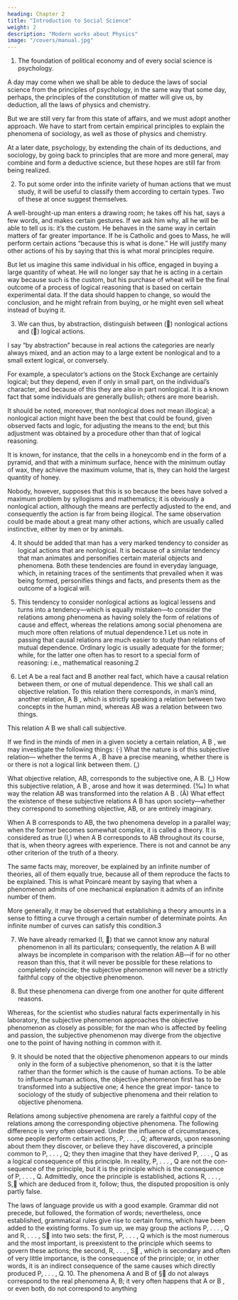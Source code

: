 ```yaml
---
heading: Chapter 2
title: "Introduction to Social Science"
weight: 2
description: "Modern works about Physics"
image: "/covers/manual.jpg"
---
```



1. The foundation of political economy and of every social science is psychology.

A day may come when we shall be able to deduce the laws of social science from the principles of psychology, in the same way that some day, perhaps, the principles of the constitution of matter will give us, by deduction, all the laws of physics and chemistry. 

But we are still very far from this state of affairs, and we must adopt another approach. We have to start from certain empirical principles to explain the phenomena of sociology, as well as those of physics and chemistry. 

At a later date, psychology, by extending the chain of its deductions, and sociology, by going back to principles that are more and more general, may combine and form a deductive science, but these hopes are still far from being realized.

2. To put some order into the infinite variety of human actions that we must study, it will be useful to classify them according to certain types. Two of these at once suggest themselves.

A well-brought-up man enters a drawing room; he takes off his hat, says a few words, and makes certain gestures. If we ask him why, all he will be able to tell us is: it’s the custom. He behaves in the same way in certain matters of far greater importance. If he is Catholic and goes to Mass, he will perform certain actions “because this is what is done.” He will justify many other actions of his by saying that this is what moral principles require.

But let us imagine this same individual in his office, engaged in buying a large quantity of wheat. He will no longer say that he is acting in a certain way because such is the custom, but his purchase of wheat will be the final outcome of a process of logical reasoning that is based on certain experimental data. If the data should happen to change, so would the conclusion, and he might refrain from buying, or he might even sell wheat instead of buying it.

3. We can thus, by abstraction, distinguish between () nonlogical actions and () logical actions.

I say “by abstraction” because in real actions the categories are nearly always mixed, and an action may to a large extent be nonlogical and to a small extent logical, or conversely.

For example, a speculator’s actions on the Stock Exchange are certainly logical; but they depend, even if only in small part, on the individual’s character, and because of this they are also in part nonlogical. It is a known fact that some individuals are generally bullish; others are more bearish.

It should be noted, moreover, that nonlogical does not mean illogical; a nonlogical action might have been the best that could be found, given observed facts and logic, for adjusting the means to the end; but this adjustment was obtained by a procedure other than that of logical reasoning.

It is known, for instance, that the cells in a honeycomb end in the form of a pyramid, and that with a minimum surface, hence with the minimum outlay of wax, they achieve the maximum volume, that is, they can hold the largest quantity of honey. 

Nobody, however, supposes that this is so because the bees have solved a maximum problem by syllogisms and mathematics; it is obviously a nonlogical action, although the means are perfectly adjusted to the end, and consequently the action is far from being illogical. The same observation could be made about a great many other actions, which are usually called instinctive, either by men or by animals.


4. It should be added that man has a very marked tendency to consider as logical actions that are nonlogical. It is because of a similar tendency that man animates and personifies certain material objects and phenomena. Both these tendencies are found in everyday language, which, in retaining traces of the sentiments that prevailed when it was being formed, personifies things and facts, and presents them as the outcome of a logical will.


5. This tendency to consider nonlogical actions as logical lessens and turns into a tendency—which is equally mistaken—to consider the relations among phenomena as having solely the form of relations of cause and effect, whereas the relations among social phenomena are much more often relations of mutual dependence.1 Let us note in passing that causal relations are much easier to study than relations of mutual dependence. Ordinary logic is usually adequate for the former; while, for the latter one often has to resort to a special form of reasoning: i.e., mathematical reasoning.2


6. Let A be a real fact and B another real fact, which have a causal relation between
them, or one of mutual dependence. This we shall call an objective relation.
To this relation there corresponds, in man’s mind, another relation, A B , which is
strictly speaking a relation between two concepts in the human mind, whereas AB was a
relation between two things. 

This relation A B we shall call subjective.

If we find in the minds of men in a given society a certain relation, A B , we may investigate the following things: (·) What the nature is of this subjective relation— whether the terms A , B have a precise meaning, whether there is or there is not a logical link between them. (‚) 

What objective relation, AB, corresponds to the subjective one, A B. („) How this subjective relation, A B , arose and how it was determined. (‰) In what way the relation AB was transformed into the relation A B . (Â) What effect the existence of these subjective relations A B has upon society—whether they correspond to something objective, AB, or are entirely imaginary.

When A B corresponds to AB, the two phenomena develop in a parallel way; when the former becomes somewhat complex, it is called a theory. It is considered as true (I,) when A B corresponds to AB throughout its course, that is, when theory agrees with experience. There is not and cannot be any other criterion of the truth of a theory.

The same facts may, moreover, be explained by an infinite number of theories, all of them equally true, because all of them reproduce the facts to be explained. This is what Poincaré meant by saying that when a phenomenon admits of one mechanical explanation it admits of an infinite number of them.

More generally, it may be observed that establishing a theory amounts in a sense to fitting a curve through a certain number of determinate points. An infinite number of curves can satisfy this condition.3

7. We have already remarked (I, ) that we cannot know any natural phenomenon in all its particulars; consequently, the relation A B will always be incomplete in comparison with the relation AB—if for no other reason than this, that it will never be possible for these relations to completely coincide; the subjective phenomenon will never be a strictly faithful copy of the objective phenomenon.

8. But these phenomena can diverge from one another for quite different reasons.

Whereas, for the scientist who studies natural facts experimentally in his laboratory, the subjective phenomenon approaches the objective phenomenon as closely as possible; for the man who is affected by feeling and passion, the subjective phenomenon may diverge from the objective one to the point of having nothing in common with it.

9. It should be noted that the objective phenomenon appears to our minds only in the form of a subjective phenomenon, so that it is the latter rather than the former which is the cause of human actions. To be able to influence human actions, the objective phenomenon first has to be transformed into a subjective one; 4 hence the great impor- tance to sociology of the study of subjective phenomena and their relation to objective phenomena.

Relations among subjective phenomena are rarely a faithful copy of the relations among the corresponding objective phenomena. The following difference is very often observed. Under the influence of circumstances, some people perform certain actions, P, . . . , Q; afterwards, upon reasoning about them they discover, or believe they have discovered, a principle common to P, . . . , Q; they then imagine that they have derived P, . . . , Q as a logical consequence of this principle. In reality, P, . . . , Q are not the con- sequence of the principle, but it is the principle which is the consequence of P, . . . , Q. Admittedly, once the principle is established, actions R, . . . , S, which are deduced from it, follow; thus, the disputed proposition is only partly false.

The laws of language provide us with a good example. Grammar did not precede, but followed, the formation of words; nevertheless, once established, grammatical rules give rise to certain forms, which have been added to the existing forms. To sum up, we may group the actions P, . . . , Q and R, . . . , S into two sets: the first, P, . . . , Q which is the most numerous and the most important, is preexistent to the principle which seems to govern these actions; the second, R, . . . , S , which is secondary and often of very little importance, is the consequence of the principle; or, in other words, it is an indirect consequence of the same causes which directly produced P, . . . , Q. 10. The phenomena A and B of § do not always correspond to the real phenomena A, B; it very often happens that A or B , or even both, do not correspond to anything
